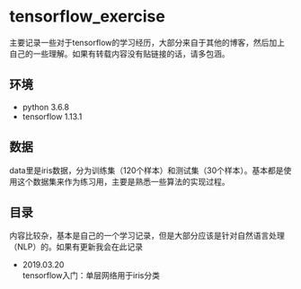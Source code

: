 # tensorflow_exercise
主要记录一些对于tensorflow的学习经历，大部分来自于其他的博客，然后加上自己的一些理解。如果有转载内容没有贴链接的话，请多包涵。
## 环境
+ python  3.6.8
+ tensorflow  1.13.1
## 数据
data里是iris数据，分为训练集（120个样本）和测试集（30个样本）。基本都是使用这个数据集来作为练习用，主要是熟悉一些算法的实现过程。
## 目录
内容比较杂，基本是自己的一个学习记录，但是大部分应该是针对自然语言处理（NLP）的。如果有更新我会在此记录
+ 2019.03.20   
tensorflow入门：单层网络用于iris分类
